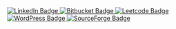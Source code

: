 <div id="badges">
  <a href="">
    <img src="https://img.shields.io/badge/LinkedIn-blue?style=for-the-badge&logo=linkedin&logoColor=white" alt="LinkedIn Badge"/>
  </a>
  <a href="">
    <img src="https://img.shields.io/badge/Bitbucket-darkgreen?style=for-the-badge&logo=bitbucket&logoColor=white" alt="Bitbucket Badge"/>
  </a>
  <a href="">
    <img src="https://img.shields.io/badge/Leetcode-deepred?style=for-the-badge&logo=leetcode&logoColor=white" alt="Leetcode Badge"/>
  </a>
  <a href="">
    <img src="https://img.shields.io/badge/WordPress-deeppink?style=for-the-badge&logo=wordpress&logoColor=white" alt="WordPress Badge"/>
  </a>
  <a href="">
    <img src="https://img.shields.io/badge/SourceForge-darkorange?style=for-the-badge&logo=sourceforge&logoColor=white" alt="SourceForge Badge"/>
  </a>
</div>
